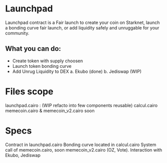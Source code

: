 # Launchpad


Launchpad contract is a Fair launch to create your coin on Starknet, 
launch a bonding curve fair launch, or add liquidity safely and unruggable for your community.

## What you can do:

- Create token with supply choosen
- Launch token bonding curve
- Add Unrug Liquidity to DEX
a. Ekubo (done)
b. Jediswap (WIP)

# Files scope
launchpad.cairo : (WIP refacto into few components reusable)
calcul.cairo
memecoin.cairo & memecoin_v2.cairo soon

# Specs

Contract in launchpad.cairo
Bonding curve located in calcul.cairo
System call of memecoin.cairo, soon memecoin_v2.cairo (OZ, Vote).
Interaction with Ekubo, Jediswap